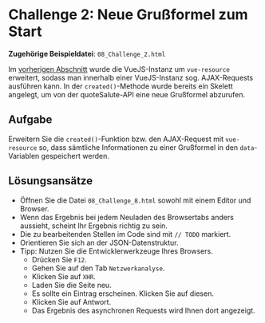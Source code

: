 # Challenge 2: Neue Grußformel zum Start

**Zugehörige Beispieldatei**: `08_Challenge_2.html`

Im [vorherigen Abschnitt](07_VueJS_an_eXist-db_anbinden.md) wurde die VueJS-Instanz um `vue-resource` erweitert, sodass man innerhalb einer VueJS-Instanz sog. AJAX-Requests ausführen kann. In der `created()`-Methode wurde bereits ein Skelett angelegt, um von der quoteSalute-API eine neue Grußformel abzurufen.

## Aufgabe

Erweitern Sie die `created()`-Funktion bzw. den AJAX-Request mit `vue-resource` so, dass sämtliche Informationen zu einer Grußformel in den `data`-Variablen gespeichert werden.

## Lösungsansätze

* Öffnen Sie die Datei `08_Challenge_8.html` sowohl mit einem Editor und Browser.
* Wenn das Ergebnis bei jedem Neuladen des Browsertabs anders aussieht, scheint Ihr Ergebnis richtig zu sein.
* Die zu bearbeitenden Stellen im Code sind mit `// TODO` markiert.
* Orientieren Sie sich an der JSON-Datenstruktur.
* Tipp: Nutzen Sie die Entwicklerwerkzeuge Ihres Browsers.
  * Drücken Sie `F12`.
  * Gehen Sie auf den Tab `Netzwerkanalyse`.
  * Klicken Sie auf `XHR`.
  * Laden Sie die Seite neu.
  * Es sollte ein Eintrag erscheinen. Klicken Sie auf diesen.
  * Klicken Sie auf Antwort.
  * Das Ergebnis des asynchronen Requests wird Ihnen dort angezeigt.